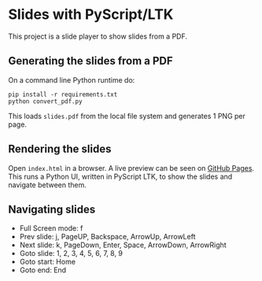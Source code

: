 # Slides with PyScript/LTK

This project is a slide player to show slides from a PDF.

## Generating the slides from a PDF

On a command line Python runtime do:

```
pip install -r requirements.txt
python convert_pdf.py
```

This loads `slides.pdf` from the local file system and generates 1 PNG per page.

## Rendering the slides

Open `index.html` in a browser. A live preview can be seen on [GitHub Pages](https://laffra.github.io/slides/).
This runs a Python UI, written in PyScript LTK, to show the slides and navigate between them.

## Navigating slides

- Full Screen mode: f
- Prev slide: j, PageUP, Backspace, ArrowUp, ArrowLeft
- Next slide: k, PageDown, Enter, Space, ArrowDown, ArrowRight
- Goto slide: 1, 2, 3, 4, 5, 6, 7, 8, 9
- Goto start: Home
- Goto end: End
